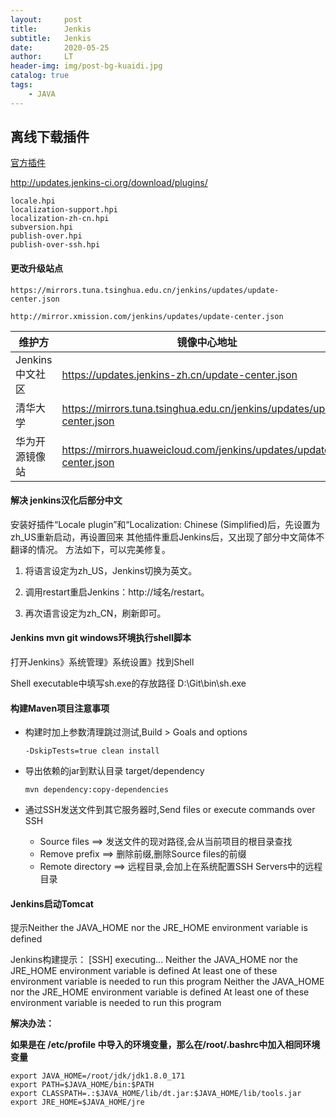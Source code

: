 ```yaml
---
layout:     post
title:      Jenkis
subtitle:   Jenkis
date:       2020-05-25
author:     LT
header-img: img/post-bg-kuaidi.jpg
catalog: true
tags:
    - JAVA
---
```


## 离线下载插件

[官方插件](http://updates.jenkins-ci.org/download/plugins/)

http://updates.jenkins-ci.org/download/plugins/

```
locale.hpi
localization-support.hpi
localization-zh-cn.hpi
subversion.hpi
publish-over.hpi
publish-over-ssh.hpi
```
#### 更改升级站点

```
https://mirrors.tuna.tsinghua.edu.cn/jenkins/updates/update-center.json
```

```
http://mirror.xmission.com/jenkins/updates/update-center.json
```

| 维护方          | 镜像中心地址                                                 |
| --------------- | ------------------------------------------------------------ |
| Jenkins中文社区 | https://updates.jenkins-zh.cn/update-center.json             |
| 清华大学        | https://mirrors.tuna.tsinghua.edu.cn/jenkins/updates/update-center.json |
| 华为开源镜像站  | https://mirrors.huaweicloud.com/jenkins/updates/update-center.json |

#### 解决 jenkins汉化后部分中文

安装好插件“Locale plugin”和“Localization: Chinese (Simplified)后，先设置为zh_US重新启动，再设置回来
其他插件重启Jenkins后，又出现了部分中文简体不翻译的情况。
方法如下，可以完美修复。

1. 将语言设定为zh_US，Jenkins切换为英文。

2. 调用restart重启Jenkins：http://域名/restart。

3. 再次语言设定为zh_CN，刷新即可。

#### Jenkins mvn git windows环境执行shell脚本

打开Jenkins》系统管理》系统设置》找到Shell

Shell executable中填写sh.exe的存放路径 D:\Git\bin\sh.exe

#### 构建Maven项目注意事项

- 构建时加上参数清理跳过测试,Build > Goals and options

    ```
    -DskipTests=true clean install
    ```

- 导出依赖的jar到默认目录 target/dependency

    ```
    mvn dependency:copy-dependencies
    ```

- 通过SSH发送文件到其它服务器时,Send files or execute commands over SSH
  - Source files	==>	发送文件的现对路径,会从当前项目的根目录查找
  - Remove prefix	==>	删除前缀,删除Source files的前缀
  - Remote directory	==>	远程目录,会加上在系统配置SSH Servers中的远程目录

#### Jenkins启动Tomcat

提示Neither the JAVA_HOME nor the JRE_HOME environment variable is defined

Jenkins构建提示：
[SSH] executing...
Neither the JAVA_HOME nor the JRE_HOME environment variable is defined
At least one of these environment variable is needed to run this program
Neither the JAVA_HOME nor the JRE_HOME environment variable is defined
At least one of these environment variable is needed to run this program

**解决办法：**

**如果是在 /etc/profile 中导入的环境变量，那么在/root/.bashrc中加入相同环境变量**

```
export JAVA_HOME=/root/jdk/jdk1.8.0_171
export PATH=$JAVA_HOME/bin:$PATH
export CLASSPATH=.:$JAVA_HOME/lib/dt.jar:$JAVA_HOME/lib/tools.jar
export JRE_HOME=$JAVA_HOME/jre
```